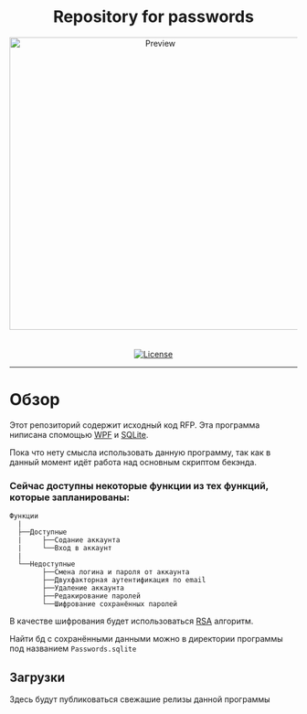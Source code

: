<h1 align="center">Repository for passwords</h1>

<p align="center">
  <img alt="Preview" width="512" alt="Hero image" src="https://github.com/Josty-Qweenq/Rerository-for-passwords/blob/windows/images for readme.md/icon.png"/>
  <br/>
  
  <br/>
  <br/>
  <a href="https://github.com/Josty-Qweenq/Rerository-for-passwords/blob/windows/LICENSE.txt" target="_blank">
    <img src="https://github.com/Josty-Qweenq/Rerository-for-passwords/blob/windows/images for readme.md/License.png" alt="License"/>
  </a>
</p>

---

# Обзор

Этот репозиторий содержит исходный код RFP. Эта программа ниписана спомощью [WPF](https://docs.microsoft.com/ru-ru/visualstudio/designers/getting-started-with-wpf?view=vs-2019) и [SQLite](https://www.sqlite.org/).

Пока что нету смысла использовать данную программу, так как в данный момент идёт работа над основным скриптом бекэнда.
### Сейчас доступны некоторые функции из тех функций, которые запланированы:
```
Функции
  |
  ├──Доступные
  |     ├──Содание аккаунта
  |     └──Вход в аккаунт
  |
  └──Недоступные
        ├──Смена логина и пароля от аккаунта
        ├──Двухфакторная аутентификация по email
        ├──Удаление аккаунта
        ├──Редакирование паролей
        └──Шифрование сохранённых паролей
```
В качестве шифрования будет использоваться [RSA](https://ru.wikipedia.org/wiki/RSA) алгоритм.

Найти бд с сохранёнными данными можно в директории программы под названием `Passwords.sqlite`

## Загрузки

Здесь будут публиковаться свежашие релизы данной программы

<!-- | [Windows](https://github.com/Josty-Qweenq/Rerository-for-passwords/releases/latest/download/FILE-NAME)  |
| ------------- | -->
